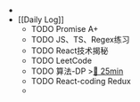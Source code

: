 -
- [[Daily Log]]
	- TODO Promise A+
	- TODO JS、TS、Regex练习
	- TODO React技术揭秘
	- TODO LeetCode
	- TODO 算法-DP >[🍅 25min](#agenda-pomo://?t=f-1689654652868-1500)
	- TODO React-coding Redux
	-